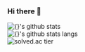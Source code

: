 ### Hi there 👋

<!--
**Itouch-up/Itouch-up** is a ✨ _special_ ✨ repository because its `README.md` (this file) appears on your GitHub profile.

Here are some ideas to get you started:

- 🔭 I’m currently working on ...
- 🌱 I’m currently learning ...
- 👯 I’m looking to collaborate on ...
- 🤔 I’m looking for help with ...
- 💬 Ask me about ...
- 📫 How to reach me: ...
- 😄 Pronouns: ...
- ⚡ Fun fact: ...
-->
![{}'s github stats](https://github-readme-stats.vercel.app/api?username=Itouch-up&show_icons=true&&theme=dark)
<br/>
![{}'s github stats langs](https://github-readme-stats.vercel.app/api/top-langs/?username=Itouch-up&layout=compact&&theme=dark)
<br/>
![solved.ac tier](http://mazassumnida.wtf/api/generate_badge?boj=Itouch-up)
